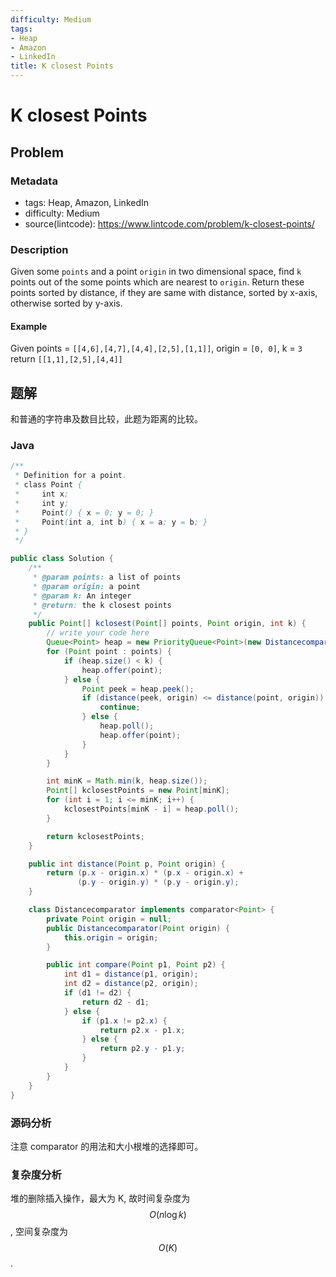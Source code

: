 ```yaml
---
difficulty: Medium
tags:
- Heap
- Amazon
- LinkedIn
title: K closest Points
---
```


# K closest Points

## Problem

### Metadata

- tags: Heap, Amazon, LinkedIn
- difficulty: Medium
- source(lintcode): <https://www.lintcode.com/problem/k-closest-points/>

### Description

Given some `points` and a point `origin` in two dimensional space, find `k` points out of the some points which are nearest to `origin`.
Return these points sorted by distance, if they are same with distance, sorted by x-axis, otherwise sorted by y-axis.

#### Example

Given points = `[[4,6],[4,7],[4,4],[2,5],[1,1]]`, origin = `[0, 0]`, k = `3`
return `[[1,1],[2,5],[4,4]]`

## 题解

和普通的字符串及数目比较，此题为距离的比较。

### Java

```java
/**
 * Definition for a point.
 * class Point {
 *     int x;
 *     int y;
 *     Point() { x = 0; y = 0; }
 *     Point(int a, int b) { x = a; y = b; }
 * }
 */

public class Solution {
    /**
     * @param points: a list of points
     * @param origin: a point
     * @param k: An integer
     * @return: the k closest points
     */
    public Point[] kclosest(Point[] points, Point origin, int k) {
        // write your code here
        Queue<Point> heap = new PriorityQueue<Point>(new Distancecomparator(origin));
        for (Point point : points) {
            if (heap.size() < k) {
                heap.offer(point);
            } else {
                Point peek = heap.peek();
                if (distance(peek, origin) <= distance(point, origin)) {
                    continue;
                } else {
                    heap.poll();
                    heap.offer(point);
                }
            }
        }

        int minK = Math.min(k, heap.size());
        Point[] kclosestPoints = new Point[minK];
        for (int i = 1; i <= minK; i++) {
            kclosestPoints[minK - i] = heap.poll();
        }

        return kclosestPoints;
    }

    public int distance(Point p, Point origin) {
        return (p.x - origin.x) * (p.x - origin.x) + 
               (p.y - origin.y) * (p.y - origin.y);
    }

    class Distancecomparator implements comparator<Point> {
        private Point origin = null;
        public Distancecomparator(Point origin) {
            this.origin = origin;
        }

        public int compare(Point p1, Point p2) {
            int d1 = distance(p1, origin);
            int d2 = distance(p2, origin);
            if (d1 != d2) {
                return d2 - d1;
            } else {
                if (p1.x != p2.x) {
                    return p2.x - p1.x;
                } else {
                    return p2.y - p1.y;
                }
            }
        }
    }
}
```

### 源码分析

注意 comparator 的用法和大小根堆的选择即可。

### 复杂度分析

堆的删除插入操作，最大为 K, 故时间复杂度为 $$O(n \log k)$$, 空间复杂度为 $$O(K)$$.